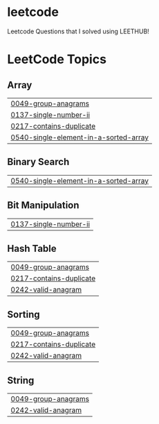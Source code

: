# leetcode
Leetcode Questions that I solved using LEETHUB!

<!---LeetCode Topics Start-->
# LeetCode Topics
## Array
|  |
| ------- |
| [0049-group-anagrams](https://github.com/shuklaritvik06/leetcode/tree/master/0049-group-anagrams) |
| [0137-single-number-ii](https://github.com/shuklaritvik06/leetcode/tree/master/0137-single-number-ii) |
| [0217-contains-duplicate](https://github.com/shuklaritvik06/leetcode/tree/master/0217-contains-duplicate) |
| [0540-single-element-in-a-sorted-array](https://github.com/shuklaritvik06/leetcode/tree/master/0540-single-element-in-a-sorted-array) |
## Binary Search
|  |
| ------- |
| [0540-single-element-in-a-sorted-array](https://github.com/shuklaritvik06/leetcode/tree/master/0540-single-element-in-a-sorted-array) |
## Bit Manipulation
|  |
| ------- |
| [0137-single-number-ii](https://github.com/shuklaritvik06/leetcode/tree/master/0137-single-number-ii) |
## Hash Table
|  |
| ------- |
| [0049-group-anagrams](https://github.com/shuklaritvik06/leetcode/tree/master/0049-group-anagrams) |
| [0217-contains-duplicate](https://github.com/shuklaritvik06/leetcode/tree/master/0217-contains-duplicate) |
| [0242-valid-anagram](https://github.com/shuklaritvik06/leetcode/tree/master/0242-valid-anagram) |
## Sorting
|  |
| ------- |
| [0049-group-anagrams](https://github.com/shuklaritvik06/leetcode/tree/master/0049-group-anagrams) |
| [0217-contains-duplicate](https://github.com/shuklaritvik06/leetcode/tree/master/0217-contains-duplicate) |
| [0242-valid-anagram](https://github.com/shuklaritvik06/leetcode/tree/master/0242-valid-anagram) |
## String
|  |
| ------- |
| [0049-group-anagrams](https://github.com/shuklaritvik06/leetcode/tree/master/0049-group-anagrams) |
| [0242-valid-anagram](https://github.com/shuklaritvik06/leetcode/tree/master/0242-valid-anagram) |
<!---LeetCode Topics End-->